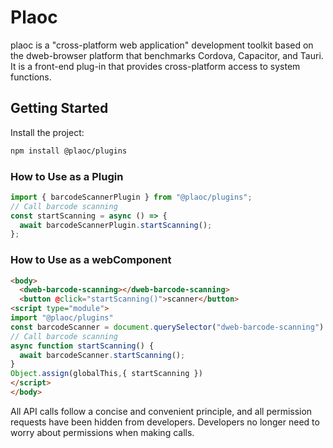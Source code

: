 # Plaoc

plaoc is a "cross-platform web application" development toolkit based on the dweb-browser platform that benchmarks Cordova, Capacitor, and Tauri. It is a front-end plug-in that provides cross-platform access to system functions.

## Getting Started

Install the project:

```bash
npm install @plaoc/plugins
```

### How to Use as a Plugin

```typescript
import { barcodeScannerPlugin } from "@plaoc/plugins";
// Call barcode scanning
const startScanning = async () => {
  await barcodeScannerPlugin.startScanning();
};
```

### How to Use as a webComponent

```html
<body>
  <dweb-barcode-scanning></dweb-barcode-scanning>
  <button @click="startScanning()">scanner</button>
<script type="module">
import "@plaoc/plugins"
const barcodeScanner = document.querySelector("dweb-barcode-scanning")!
// Call barcode scanning
async function startScanning() {
  await barcodeScanner.startScanning();
}
Object.assign(globalThis,{ startScanning })
</script>
</body>
```

All API calls follow a concise and convenient principle, and all permission requests have been hidden from developers. Developers no longer need to worry about permissions when making calls.
